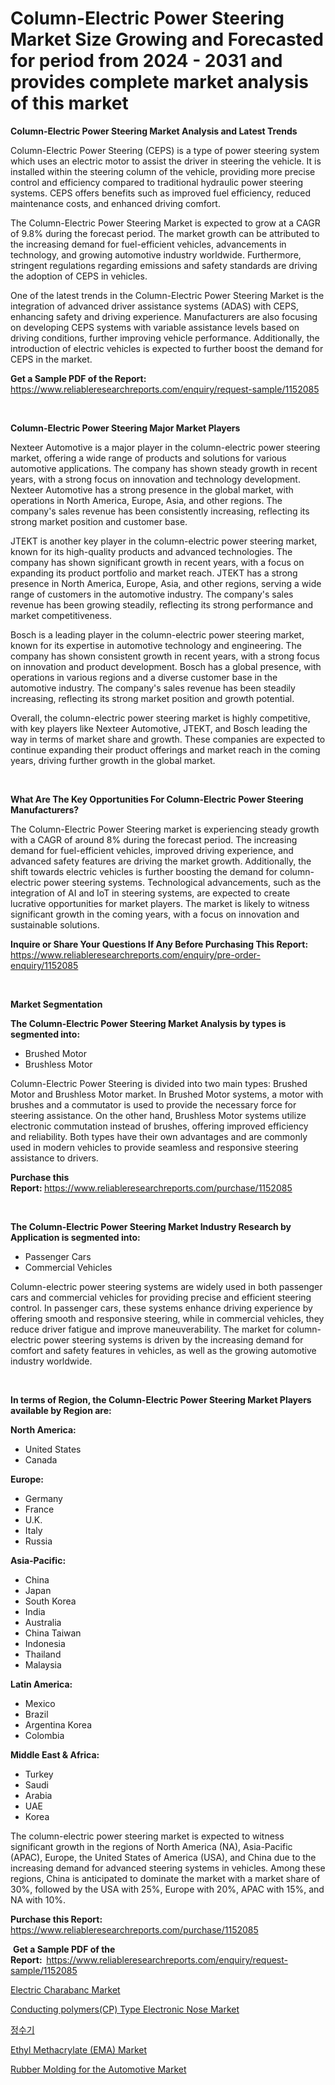 <p><h1>Column-Electric Power Steering Market Size Growing and Forecasted for period from 2024 - 2031 and provides complete market analysis of this market</h1></p><p><strong>Column-Electric Power Steering Market Analysis and Latest Trends</strong></p>
<p><p>Column-Electric Power Steering (CEPS) is a type of power steering system which uses an electric motor to assist the driver in steering the vehicle. It is installed within the steering column of the vehicle, providing more precise control and efficiency compared to traditional hydraulic power steering systems. CEPS offers benefits such as improved fuel efficiency, reduced maintenance costs, and enhanced driving comfort.</p><p>The Column-Electric Power Steering Market is expected to grow at a CAGR of 9.8% during the forecast period. The market growth can be attributed to the increasing demand for fuel-efficient vehicles, advancements in technology, and growing automotive industry worldwide. Furthermore, stringent regulations regarding emissions and safety standards are driving the adoption of CEPS in vehicles.</p><p>One of the latest trends in the Column-Electric Power Steering Market is the integration of advanced driver assistance systems (ADAS) with CEPS, enhancing safety and driving experience. Manufacturers are also focusing on developing CEPS systems with variable assistance levels based on driving conditions, further improving vehicle performance. Additionally, the introduction of electric vehicles is expected to further boost the demand for CEPS in the market.</p></p>
<p><strong>Get a Sample PDF of the Report:&nbsp;</strong> <a href="https://www.reliableresearchreports.com/enquiry/request-sample/1152085">https://www.reliableresearchreports.com/enquiry/request-sample/1152085</a></p>
<p>&nbsp;</p>
<p><strong>Column-Electric Power Steering Major Market Players</strong></p>
<p><p>Nexteer Automotive is a major player in the column-electric power steering market, offering a wide range of products and solutions for various automotive applications. The company has shown steady growth in recent years, with a strong focus on innovation and technology development. Nexteer Automotive has a strong presence in the global market, with operations in North America, Europe, Asia, and other regions. The company's sales revenue has been consistently increasing, reflecting its strong market position and customer base.</p><p>JTEKT is another key player in the column-electric power steering market, known for its high-quality products and advanced technologies. The company has shown significant growth in recent years, with a focus on expanding its product portfolio and market reach. JTEKT has a strong presence in North America, Europe, Asia, and other regions, serving a wide range of customers in the automotive industry. The company's sales revenue has been growing steadily, reflecting its strong performance and market competitiveness.</p><p>Bosch is a leading player in the column-electric power steering market, known for its expertise in automotive technology and engineering. The company has shown consistent growth in recent years, with a strong focus on innovation and product development. Bosch has a global presence, with operations in various regions and a diverse customer base in the automotive industry. The company's sales revenue has been steadily increasing, reflecting its strong market position and growth potential.</p><p>Overall, the column-electric power steering market is highly competitive, with key players like Nexteer Automotive, JTEKT, and Bosch leading the way in terms of market share and growth. These companies are expected to continue expanding their product offerings and market reach in the coming years, driving further growth in the global market.</p></p>
<p>&nbsp;</p>
<p><strong>What Are The Key Opportunities For Column-Electric Power Steering Manufacturers?</strong></p>
<p><p>The Column-Electric Power Steering market is experiencing steady growth with a CAGR of around 8% during the forecast period. The increasing demand for fuel-efficient vehicles, improved driving experience, and advanced safety features are driving the market growth. Additionally, the shift towards electric vehicles is further boosting the demand for column-electric power steering systems. Technological advancements, such as the integration of AI and IoT in steering systems, are expected to create lucrative opportunities for market players. The market is likely to witness significant growth in the coming years, with a focus on innovation and sustainable solutions.</p></p>
<p><strong>Inquire or Share Your Questions If Any Before Purchasing This Report:</strong> <a href="https://www.reliableresearchreports.com/enquiry/pre-order-enquiry/1152085">https://www.reliableresearchreports.com/enquiry/pre-order-enquiry/1152085</a></p>
<p>&nbsp;</p>
<p><strong>Market Segmentation</strong></p>
<p><strong>The Column-Electric Power Steering Market Analysis by types is segmented into:</strong></p>
<p><ul><li>Brushed Motor</li><li>Brushless Motor</li></ul></p>
<p><p>Column-Electric Power Steering is divided into two main types: Brushed Motor and Brushless Motor market. In Brushed Motor systems, a motor with brushes and a commutator is used to provide the necessary force for steering assistance. On the other hand, Brushless Motor systems utilize electronic commutation instead of brushes, offering improved efficiency and reliability. Both types have their own advantages and are commonly used in modern vehicles to provide seamless and responsive steering assistance to drivers.</p></p>
<p><strong>Purchase this Report:&nbsp;</strong><a href="https://www.reliableresearchreports.com/purchase/1152085">https://www.reliableresearchreports.com/purchase/1152085</a></p>
<p>&nbsp;</p>
<p><strong>The Column-Electric Power Steering Market Industry Research by Application is segmented into:</strong></p>
<p><ul><li>Passenger Cars</li><li>Commercial Vehicles</li></ul></p>
<p><p>Column-electric power steering systems are widely used in both passenger cars and commercial vehicles for providing precise and efficient steering control. In passenger cars, these systems enhance driving experience by offering smooth and responsive steering, while in commercial vehicles, they reduce driver fatigue and improve maneuverability. The market for column-electric power steering systems is driven by the increasing demand for comfort and safety features in vehicles, as well as the growing automotive industry worldwide.</p></p>
<p>&nbsp;</p>
<p><strong>In terms of Region, the Column-Electric Power Steering Market Players available by Region are:</strong></p>
<p>
    <p> <strong> North America: </strong>
        <ul>
            <li>United States</li>
            <li>Canada</li>
        </ul>
        </p> 
    <p> <strong> Europe: </strong>
        <ul>
            <li>Germany</li>
            <li>France</li>
            <li>U.K.</li>
            <li>Italy</li>
            <li>Russia</li>
        </ul>
        </p> 
    <p> <strong> Asia-Pacific: </strong>
        <ul>
            <li>China</li>
            <li>Japan</li>
            <li>South Korea</li>
            <li>India</li>
            <li>Australia</li>
            <li>China Taiwan</li>
            <li>Indonesia</li>
            <li>Thailand</li>
            <li>Malaysia</li>
        </ul>
        </p> 
    <p> <strong> Latin America: </strong>
        <ul>
            <li>Mexico</li>
            <li>Brazil</li>
            <li>Argentina Korea</li>
            <li>Colombia</li>
        </ul>
        </p> 
    <p> <strong> Middle East & Africa: </strong>
        <ul>
            <li>Turkey</li>
            <li>Saudi</li>
            <li>Arabia</li>
            <li>UAE</li>
            <li>Korea</li>
        </ul>
    </p>
    </p>
<p><p>The column-electric power steering market is expected to witness significant growth in the regions of North America (NA), Asia-Pacific (APAC), Europe, the United States of America (USA), and China due to the increasing demand for advanced steering systems in vehicles. Among these regions, China is anticipated to dominate the market with a market share of 30%, followed by the USA with 25%, Europe with 20%, APAC with 15%, and NA with 10%.</p></p>
<p><strong>Purchase this Report: </strong><a href="https://www.reliableresearchreports.com/purchase/1152085">https://www.reliableresearchreports.com/purchase/1152085</a></p>
<p>&nbsp;<strong>Get a Sample PDF of the Report:&nbsp;&nbsp;</strong><a href="https://www.reliableresearchreports.com/enquiry/request-sample/1152085">https://www.reliableresearchreports.com/enquiry/request-sample/1152085</a></p>
<p><strong></strong></p>
<p><p><a href="https://github.com/Whitneyboyettebo9kiw7yr13/Market-Research-Report-List-1/blob/main/electric-charabanc-market.md">Electric Charabanc Market</a></p><p><a href="https://view.publitas.com/reportprime-1/conducting-polymers-cp-type-electronic-nose-market-size-share-trends-analysis-report-by-application-regional-outlook-competitive-strategies-and-segment-forecasts-2023-2030/">Conducting polymers(CP) Type Electronic Nose Market</a></p><p><a href="https://github.com/trmesnao7959541/Market-Research-Report-List-1/blob/main/8346602188826.md">정수기</a></p><p><a href="https://issuu.com/reportprime-2/docs/ethyl-methacrylate-ema-market-size-2030.pptx">Ethyl Methacrylate (EMA) Market</a></p><p><a href="https://github.com/sonuprakash1/Market-Research-Report-List-1/blob/main/rubber-molding-for-the-automotive-market.md">Rubber Molding for the Automotive Market</a></p></p>